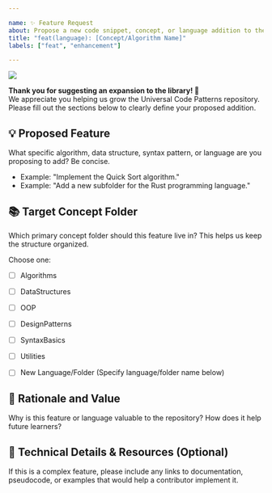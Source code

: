 ```yaml
---

name: ✨ Feature Request
about: Propose a new code snippet, concept, or language addition to the library.
title: "feat(language): [Concept/Algorithm Name]"
labels: ["feat", "enhancement"]

---
```


<img src="https://user-images.githubusercontent.com/73097560/115834477-dbab4500-a447-11eb-908a-139a6edaec5c.gif">

**Thank you for suggesting an expansion to the library! 🚀** <br>
We appreciate you helping us grow the Universal Code Patterns repository. Please fill out the sections below to clearly define your proposed addition.

## 💡 Proposed Feature
What specific algorithm, data structure, syntax pattern, or language are you proposing to add? Be concise.

* Example: "Implement the Quick Sort algorithm."
 * Example: "Add a new subfolder for the Rust programming language."

## 📚 Target Concept Folder
Which primary concept folder should this feature live in? This helps us keep the structure organized.

Choose one:

* [ ] Algorithms

* [ ] DataStructures

* [ ] OOP

* [ ] DesignPatterns

* [ ] SyntaxBasics

* [ ] Utilities

* [ ] New Language/Folder (Specify language/folder name below)

## 📌 Rationale and Value
Why is this feature or language valuable to the repository? How does it help future learners?

## 🔗 Technical Details & Resources (Optional)
If this is a complex feature, please include any links to documentation, pseudocode, or examples that would help a contributor implement it.
